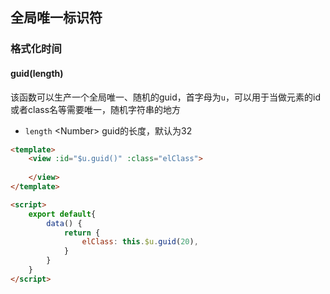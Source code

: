 ## 全局唯一标识符

### 格式化时间

#### guid(length)

该函数可以生产一个全局唯一、随机的guid，首字母为`u`，可以用于当做元素的id或者class名等需要唯一，随机字符串的地方

- `length` <Number\> guid的长度，默认为32

```html
<template>
	<view :id="$u.guid()" :class="elClass">
		
	</view>
</template>

<script>
	export default{
		data() {
			return {
				elClass: this.$u.guid(20),
			}
		}
	}
</script>
```